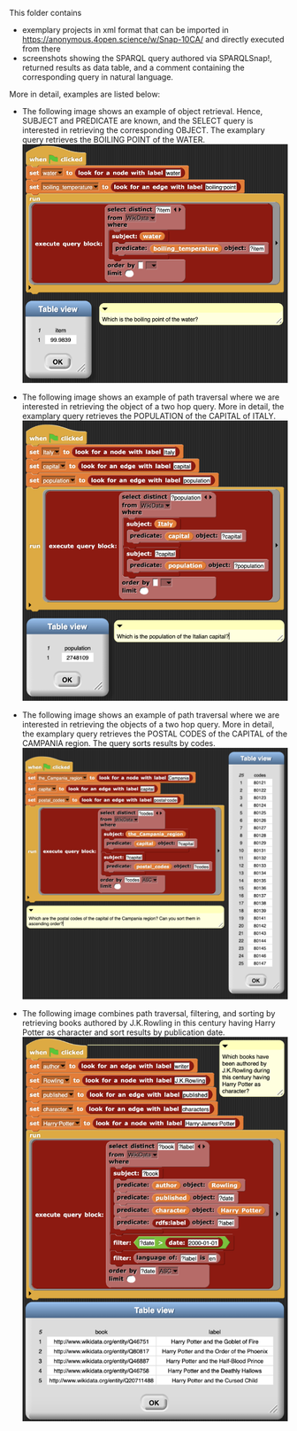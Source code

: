 This folder contains
- exemplary projects in xml format that can be imported in https://anonymous.4open.science/w/Snap-10CA/ and directly executed from there 
- screenshots showing the SPARQL query authored via SPARQLSnap!, returned results as data table, and a comment containing the corresponding query in natural language.

More in detail, examples are listed below:
- The following image shows an example of object retrieval. Hence, SUBJECT and PREDICATE are known, and the SELECT query is interested in retrieving the corresponding OBJECT. The examplary query retrieves the BOILING POINT of the WATER. 
![plot](./boiling_point_of_water.png) 

- The following image shows an example of path traversal where we are interested in retrieving the object of a two hop query. More in detail, the examplary query retrieves the POPULATION of the CAPITAL of ITALY.
![plot](./population_of_the_capital_of_Italy.png)

- The following image shows an example of path traversal where we are interested in retrieving the objects of a two hop query. More in detail, the examplary query retrieves the POSTAL CODES of the CAPITAL of the CAMPANIA region. The query sorts results by codes.
![plot](./postal_codes_of_the_capital_of_the_Campania_region.png)

- The following image combines path traversal, filtering, and sorting by retrieving books authored by J.K.Rowling in this century having Harry Potter as character and sort results by publication date.
![plot](./Rowlings_books.png) 
